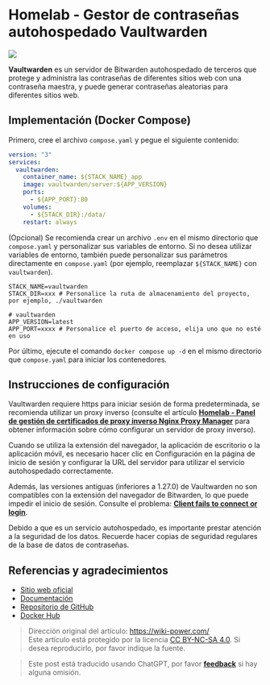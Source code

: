 # Homelab - Gestor de contraseñas autohospedado Vaultwarden

![](https://f004.backblazeb2.com/file/wiki-media/img/20230304195414.jpg)

**Vaultwarden** es un servidor de Bitwarden autohospedado de terceros que protege y administra las contraseñas de diferentes sitios web con una contraseña maestra, y puede generar contraseñas aleatorias para diferentes sitios web.

## Implementación (Docker Compose)

Primero, cree el archivo `compose.yaml` y pegue el siguiente contenido:

```yaml title="compose.yaml"
version: "3"
services:
  vaultwarden:
    container_name: ${STACK_NAME}_app
    image: vaultwarden/server:${APP_VERSION}
    ports:
      - ${APP_PORT}:80
    volumes:
      - ${STACK_DIR}:/data/
    restart: always
```

(Opcional) Se recomienda crear un archivo `.env` en el mismo directorio que `compose.yaml` y personalizar sus variables de entorno. Si no desea utilizar variables de entorno, también puede personalizar sus parámetros directamente en `compose.yaml` (por ejemplo, reemplazar `${STACK_NAME}` con `vaultwarden`).

```dotenv title=".env"
STACK_NAME=vaultwarden
STACK_DIR=xxx # Personalice la ruta de almacenamiento del proyecto, por ejemplo, ./vaultwarden

# vaultwarden
APP_VERSION=latest
APP_PORT=xxxx # Personalice el puerto de acceso, elija uno que no esté en uso
```

Por último, ejecute el comando `docker compose up -d` en el mismo directorio que `compose.yaml` para iniciar los contenedores.

## Instrucciones de configuración

Vaultwarden requiere https para iniciar sesión de forma predeterminada, se recomienda utilizar un proxy inverso (consulte el artículo [**Homelab - Panel de gestión de certificados de proxy inverso Nginx Proxy Manager**](https://wiki-power.com/es/Homelab-%E5%8F%8D%E4%BB%A3%E8%AF%81%E4%B9%A6%E7%AE%A1%E7%90%86%E9%9D%A2%E6%9D%BFNginxProxyManager/) para obtener información sobre cómo configurar un servidor de proxy inverso).

Cuando se utiliza la extensión del navegador, la aplicación de escritorio o la aplicación móvil, es necesario hacer clic en Configuración en la página de inicio de sesión y configurar la URL del servidor para utilizar el servicio autohospedado correctamente.

Además, las versiones antiguas (inferiores a 1.27.0) de Vaultwarden no son compatibles con la extensión del navegador de Bitwarden, lo que puede impedir el inicio de sesión. Consulte el problema: [**Client fails to connect or login**](https://github.com/dani-garcia/vaultwarden/issues/3082).

Debido a que es un servicio autohospedado, es importante prestar atención a la seguridad de los datos. Recuerde hacer copias de seguridad regulares de la base de datos de contraseñas.

## Referencias y agradecimientos

- [Sitio web oficial](https://github.com/dani-garcia/vaultwarden/wiki)
- [Documentación](https://github.com/dani-garcia/vaultwarden/wiki/Using-Docker-Compose)
- [Repositorio de GitHub](https://github.com/dani-garcia/vaultwarden)
- [Docker Hub](https://hub.docker.com/r/vaultwarden/server)

> Dirección original del artículo: <https://wiki-power.com/>  
> Este artículo está protegido por la licencia [CC BY-NC-SA 4.0](https://creativecommons.org/licenses/by/4.0/deed.zh). Si desea reproducirlo, por favor indique la fuente.

> Este post está traducido usando ChatGPT, por favor [**feedback**](https://github.com/linyuxuanlin/Wiki_MkDocs/issues/new) si hay alguna omisión.